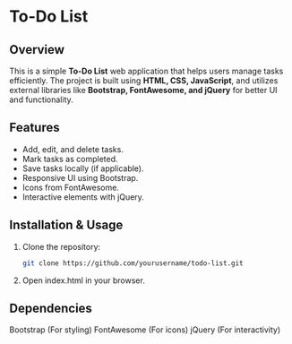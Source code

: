 # To-Do List

## Overview
This is a simple **To-Do List** web application that helps users manage tasks efficiently. The project is built using **HTML, CSS, JavaScript**, and utilizes external libraries like **Bootstrap, FontAwesome, and jQuery** for better UI and functionality.

## Features
- Add, edit, and delete tasks.
- Mark tasks as completed.
- Save tasks locally (if applicable).
- Responsive UI using Bootstrap.
- Icons from FontAwesome.
- Interactive elements with jQuery.


## Installation & Usage
1. Clone the repository:
   ```sh
   git clone https://github.com/yourusername/todo-list.git
2. Open index.html in your browser.

## Dependencies
Bootstrap (For styling)
FontAwesome (For icons)
jQuery (For interactivity)
